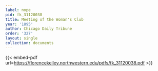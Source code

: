 ```yaml
---
label: nope
pid: fk_31120038
title: Meeting of the Woman's Club
year: '1895'
author: Chicago Daily Tribune
order: '327'
layout: single
collection: documents
---
```



{{< embed-pdf url=https://florencekelley.northwestern.edu/pdfs/fk_31120038.pdf >}}